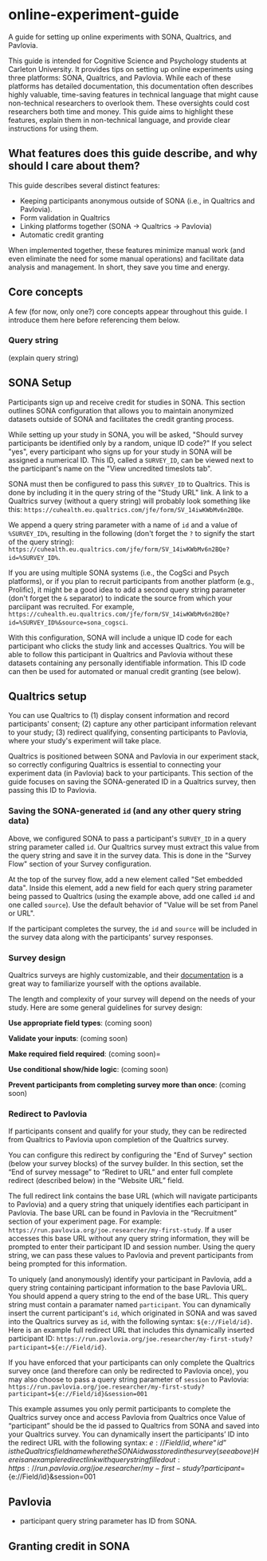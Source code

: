 # online-experiment-guide
A guide for setting up online experiments with SONA, Qualtrics, and Pavlovia.

This guide is intended for Cognitive Science and Psychology students at Carleton University. It provides tips on setting up online experiments using three platforms: SONA, Qualtrics, and Pavlovia. While each of these platforms has detailed documentation, this documentation often describes highly valuable, time-saving features in technical language that might cause non-technical researchers to overlook them. These oversights could cost researchers both time and money. This guide aims to highlight these features, explain them in non-technical language, and provide clear instructions for using them.

## What features does this guide describe, and why should I care about them?

This guide describes several distinct features:
* Keeping participants anonymous outside of SONA (i.e., in Qualtrics and Pavlovia).
* Form validation in Qualtrics
* Linking platforms together (SONA -> Qualtrics -> Pavlovia)
* Automatic credit granting

When implemented together, these features minimize manual work (and even eliminate the need for some manual operations) and facilitate data analysis and management. In short, they save you time and energy.

## Core concepts

A few (for now, only one?) core concepts appear throughout this guide. I introduce them here before referencing them below.

### Query string

(explain query string)

## SONA Setup

Participants sign up and receive credit for studies in SONA. This section outlines SONA configuration that allows you to maintain anonymized datasets outside of SONA and facilitates the credit granting process.

While setting up your study in SONA, you will be asked, "Should survey participants be identified only by a random, unique ID code?" If you select "yes", every participant who signs up for your study in SONA will be assigned a numerical ID. This ID, called a `SURVEY_ID`, can be viewed next to the participant's name on the "View uncredited timeslots tab".

SONA must then be configured to pass this `SURVEY_ID` to Qualtrics. This is done by including it in the query string of the "Study URL" link. A link to a  Qualtrics survey (without a query string) will probably look something like this: `https://cuhealth.eu.qualtrics.com/jfe/form/SV_14iwKWbMv6n2BQe`.

We append a query string parameter with a name of `id` and a value of `%SURVEY_ID%`, resulting in the following (don't forget the `?` to signify the start of the query string): `https://cuhealth.eu.qualtrics.com/jfe/form/SV_14iwKWbMv6n2BQe?id=%SURVEY_ID%`.

If you are using multiple SONA systems (i.e., the CogSci and Psych platforms), or if you plan to recruit participants from another platform (e.g., Prolific), it might be a good idea to add a second query string parameter (don't forget the `&` separator) to indicate the source from which your parciipant was recruited. For example, `https://cuhealth.eu.qualtrics.com/jfe/form/SV_14iwKWbMv6n2BQe?id=%SURVEY_ID%&source=sona_cogsci`.

With this configuration, SONA will include a unique ID code for each participant who clicks the study link and accesses Qualtrics. You will be able to follow this participant in Qualtrics and Pavlovia without these datasets containing any personally identifiable information. This ID code can then be used for automated or manual credit granting (see below).

## Qualtrics setup

You can use Qualtrics to (1) display consent information and record participants' consent; (2) capture any other participant information relevant to your study; (3) redirect qualifying, consenting participants to Pavlovia, where your study's experiment will take place.

Qualtrics is positioned between SONA and Pavlovia in our experiment stack, so correctly configuring Qualtrics is essential to connecting your experiment data (in Pavlovia) back to your participants. This section of the guide focuses on saving the SONA-generated ID in a Qualtrics survey, then passing this ID to Pavlovia.

### Saving the SONA-generated `id` (and any other query string data)

Above, we configured SONA to pass a participant's `SURVEY_ID` in a query string parameter called `id`. Our Qualtrics survey must extract this value from the query string and save it in the survey data. This is done in the "Survey Flow" section of your Survey configuration.

At the top of the survey flow, add a new element called "Set embedded data". Inside this element, add a new field for each query string parameter being passed to Qualtrics (using the example above, add one called `id` and one called `source`). Use the default behavior of "Value will be set from Panel or URL".

If the participant completes the survey, the `id` and `source` will be included in the survey data along with the participants' survey responses.

### Survey design

Qualtrics surveys are highly customizable, and their [documentation](https://www.qualtrics.com/support/survey-platform/survey-module/survey-module-overview/) is a great way to familiarize yourself with the options available.

The length and complexity of your survey will depend on the needs of your study. Here are some general guidelines for survey design: 

**Use appropriate field types**: (coming soon)

**Validate your inputs**: (coming soon)

**Make required field required**: (coming soon)=

**Use conditional show/hide logic**: (coming soon)

**Prevent participants from completing survey more than once**: (coming soon)

### Redirect to Pavlovia

If participants consent and qualify for your study, they can be redirected from Qualtrics to Pavlovia upon completion of the Qualtrics survey.

You can configure this redirect by configuring the "End of Survey" section (below your survey blocks) of the survey builder. In this section, set the “End of survey message” to “Rediret to URL” and enter full complete redirect (described below) in the “Website URL” field.

The full redirect link contains the base URL (which will navigate participants to Pavlovia) and a query string that uniquely identifies each participant in Pavlovia. The base URL can be found in Pavlovia in the “Recruitment” section of your experiment page. For example: `https://run.pavlovia.org/joe.researcher/my-first-study`. If a user accesses this base URL without any query string information, they will be prompted to enter their participant ID and session number. Using the query string, we can pass these values to Pavlovia and prevent participants from being prompted for this information.

To uniquely (and anonymously) identify your participant in Pavlovia, add a query string containing participant information to the base Pavlovia URL.
You should append a query string to the end of the base URL. This query string must contain a paramater named `participant`. You can dynamically insert the current participant's `id`, which originated in SONA and was saved into the Qualtrics survey as `id`, with the following syntax: `${e://Field/id}`. Here is an example full redirect URL that includes this dynamically inserted participant ID: `https://run.pavlovia.org/joe.researcher/my-first-study?participant=${e://Field/id}`.

If you have enforced that your participants can only complete the Qualtrics survey once (and therefore can only be redirected to Pavlovia once), you may also choose to pass a query string parameter of `session` to Pavlovia: `https://run.pavlovia.org/joe.researcher/my-first-study?participant=${e://Field/id}&session=001` 


This example assumes you only permit participants to complete the Qualtrics survey once and access Pavlovia from Qualtrics once
Value of “participant” should be the id passed to Qualtrics from SONA and saved into your Qualtrics survey.
You can dynamically insert the participants’ ID into the redirect URL with the following syntax: ${e://Field/id}, where “id” is the Qualtrics field name where the SONA id was stored in the survey (see above)
Here is an example redirect link with query string filled out: https://run.pavlovia.org/joe.researcher/my-first-study?participant=${e://Field/id}&session=001

## Pavlovia

- participant query string parameter has ID from SONA.

## Granting credit in SONA
